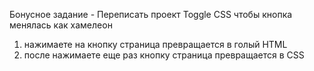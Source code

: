 Бонусное задание - Переписать проект Toggle CSS чтобы кнопка менялась как хамелеон
1. нажимаете на кнопку страница превращается в голый HTML
2. после нажимаете еще раз кнопку страница превращается в CSS
